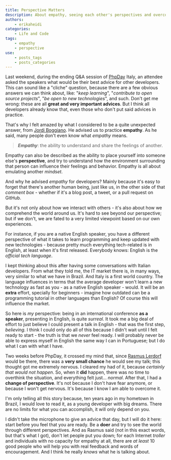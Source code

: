 ```yaml
---
title: Perspective Matters
description: About empathy, seeing each other's perspectives and overcoming fears
authors:
    - erikaheidi
categories:
    - Life and Code
tags:
    - empathy
    - perspective
use:
    - posts_tags
    - posts_categories
---
```


Last weekend, during the ending Q&A session of [PhpDay](http://2014.phpday.it/) Italy, an attendee asked the speakers what would be their best advice for other developers. This can sound like a "cliche" question, because there are a few obvious answers we can think about, like: "_keep learning_", "_contribute to open source projects_", "_be open to new technologies_", and such. Don't get me wrong: these are all **great and very important advices**. But I think all developers already know that, even those who don't put said advices in practice.

That's why I felt amazed by what I considered to be a quite unexpected answer, from [Jordi Boggiano](https://twitter.com/seldaek). He advised us to practice **empathy**. As he said, many people don't even know what _empathy_ means.

> **_Empathy_**: the ability to understand and share the feelings of another.

Empathy can also be described as the ability to place yourself into someone else's **perspective**, and try to understand how the environment surrounding that person can influence their feelings and behavior. Empathy is all about emulating another _mindset_.

And why he advised _empathy_ for developers? Mainly because it's easy to forget that there's another human being, just like us, in the other side of that _comment box_ - whether if it's a blog post, a tweet, or a pull request on GitHub.

But it's not only about how we interact with others - it's also about how we comprehend the world around us. It's hard to see beyond our perspective; but if we don't, we are fated to a very limited viewpoint based on our own experiences.

For instance, if you are a native English speaker, you have a different perspective of what it takes to learn programming and keep updated with new technologies - because pretty much everything tech-related is in English, at least when it's first released. Everybody knows: English is the _official tech language_.

I kept thinking about this after having some conversations with Italian developers. From what they told me, the IT market there is, in many ways, very similar to what we have in Brazil. And Italy is a first world country. The language influences in terms that the average developer won't learn a new technology as fast as you - as a native English speaker - would. It will be an **extra** effort, specially for beginners - imagine how outdated can be a programming tutorial in other languages than English? Of course this will influence the market.

So here is _my_ perspective: being in an international conference **as a speaker**, presenting in English, is quite _surreal_. It took me a big deal of effort to just believe I could present a talk in English - that was the first step, _believing_. I think I could only do all of this because I didn't wait until I felt ready to start - the truth is that we _never_ feel ready. I will probably never be able to express myself in English the same way I can in Portuguese; but I do what I can with what I have.

Two weeks before PhpDay, it crossed my mind that, since [Rasmus Lerdorf](https://twitter.com/rasmus) would be there, there was a **very small chance** he would see my talk; this thought got me extremely nervous. I cleared my had of it, because _certainly that would not happen_. So, when it **did** happen, there was no time to overthink the situation, and everything felt just... _normal_. After that, I had a **change of perspective**. It's not because I don't have fear anymore, or because I won't get nervous. It's because I know I am able to overcome it.

I'm only telling all this story because, ten years ago in my hometown in Brazil, I would love to read it, as a young developer with big dreams. There are no limits for what you can accomplish, it will only depend on you.

I didn't take the microphone to give an advice that day, but I will do it here: start before you feel that you are ready. Be a **doer** and try to see the world through different perspectives. And as Rasmus said (not in this exact words, but that's what I got), don't let people put you down; for each Internet _troller_ and individuals with no capacity for empathy at all, there are _at least_ 10 good people who will help you with real feedback and words of encouragement. And I think he really _knows_ what he is talking about.



